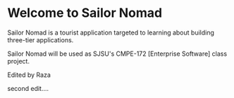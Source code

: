 # Welcome to Sailor Nomad

Sailor Nomad is a tourist application targeted to learning about building three-tier applications.

Sailor Nomad will be used as SJSU's CMPE-172 [Enterprise Software] class project.

Edited by Raza

second edit....
